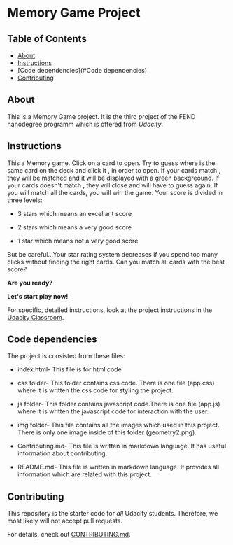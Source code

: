 # Memory Game Project

## Table of Contents

* [About](#About)
* [Instructions](#instructions)
* [Code dependencies](#Code dependencies)
* [Contributing](#contributing)

## About

This is a Memory Game project. It is the third project of the FEND nanodegree programm which is offered from _Udacity_.

## Instructions 

This a Memory game. Click on a card to open. Try to guess where is the same card on the deck and click  it , in order to open. 
If your cards match , they will be matched and it will be displayed with a green backgreound.
If your cards doesn't match , they will close and will have to guess again.
If you will match all the cards, you will win the game.
Your score is divided in three levels:

* 3 stars which means an excellant score

* 2 stars which means a very good score

* 1 star which means not a very good score

But be careful...Your star rating system decreases if you spend too many clicks without finding the right cards.
Can you match all cards with the best score?

**Are you ready?**

**Let's start play now!**

For specific, detailed instructions, look at the project instructions in the [Udacity Classroom](https://classroom.udacity.com/me).

## Code dependencies

The project is consisted from these files:
* index.html- This file is for html code

* css folder- This folder contains css code. There is one file (app.css) where it is written the css code for styling the project.

* js folder- This folder contains javascript code.There is one file (app.js) where it is written the javascript code for interaction with the user.

* img folder- This file contains all the images which used in this project. There is only one image inside of this folder (geometry2.png).

* Contributing.md- This file is written in markdown language. It has useful information about contributing.
* README.md- This file is written in markdown language. It provides all information  which are related with this project.

## Contributing

This repository is the starter code for _all_ Udacity students. Therefore, we most likely will not accept pull requests.

For details, check out [CONTRIBUTING.md](CONTRIBUTING.md).
